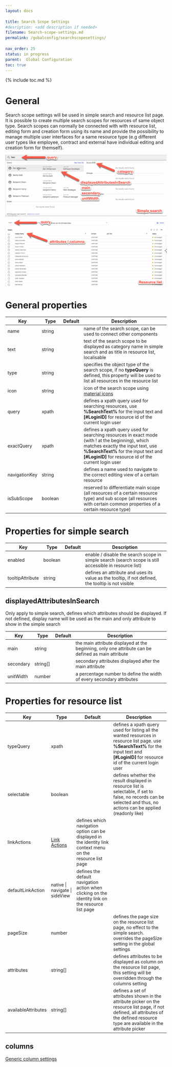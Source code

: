 ```yaml
---
layout: docs

title: Search Scope Settings
#desription: <add description if needed>
filename: Search-scope-settings.md
permalink: /gobalconfig/searchscopesettings/

nav_order: 25
status: in progress
parent:  Global Configuration
toc: true
---
```


{% include toc.md %}

# General

Search scope settings will be used in simple search and resource list page. It is possible to create multiple search scopes for resources of same object type. Search scopes can normally be connected with with resource list, editing form and creation form using its name and provide the possibility to manage multiple user interfaces for a same resource type (e.g different user types like employee, contract and external have individual editing and creation form for themself).

![images_search_scopes.png](/img/images_search_scopes-819b2824-cede-455a-a6ba-cfcc0041e279.png)

# General properties

|Key|Type|Default|Description|
|--|--|--|--|
|name|string||name of the search scope, can be used to connect other components|
|text|string||text of the search scope to be displayed as category name in simple search and as title in resource list, localisable|
|type|string||specifies the object type of the search scope, if no **typeQuery** is defined, this property will be used to list all resources in the resource list|
|icon|string||icon of the search scope using [material icons](https://fonts.google.com/icons?icon.set=Material+Icons)|
|query|xpath||defines a xpath query used for searching resources, use **%SearchText%** for the input text and **[#LoginID]** for resource id of the current login user|
|exactQuery|xpath||defines a xpath query used for searching resources in exact mode (with ! at the beginning), which matches exactly the input text, use **%SearchText%** for the input text and **[#LoginID]** for resource id of the current login user|
|navigationKey|string||defines a name used to navigate to the correct editing view of a certain resource|
|isSubScope|boolean||reserved to differentiate main scope (all resources of a certain resource type) and sub scope (all resources with certain common properties of a certain resource type)|

# Properties for simple search

|Key|Type|Default|Description|
|--|--|--|--|
|enabled|boolean||enable / disable the search scope in simple search (search scope is still accessible in resource list)|
|tooltipAttribute|string||defines an attribute and uses its value as the tooltip, if not defined, the tooltip is not visible|

## displayedAttributesInSearch

Only apply to simple search, defines which attributes should be displayed. If not defined, display name will be used as the main and only attribute to show in the simple search

|Key|Type|Default|Description|
|--|--|--|--|
|main|string||the main attribute displayed at the beginning, only one attribute can be defined as main attribute|
|secondary|string[]||secondary attributes displayed after the main attribute|
|unitWidth|number||a percentage number to define the width of every secondary attributes|

# Properties for resource list

|Key|Type|Default|Description|
|--|--|--|--|
|typeQuery|xpath||defines a xpath query used for listing all the wanted resources in resource list page. use **%SearchText%** for the input text and **[#LoginID]** for resource id of the current login user|
|selectable|boolean||defines whether the result displayed in resource list is selectable, if set to false, no records can be selected and thus, no actions can be applied (readonly like)|
|linkActions|[Link Actions](/globalconfig/genericenums/#linkactions)|defines which navigation option can be displayed in the identity link context menu on the resource list page|
|defaultLinkAction|native &#124; navigate &#124; sideView|defines the default navigation action when clicking on the identity link on the resource list page|
|pageSize|number||defines the page size on the resource list page, no effect to the simple search. overrides the pageSize setting in the global settings|
|attributes|string[]||defines attributes to be displayed as column on the resource list page, this setting will be overridden through the columns setting|
|availableAttributes|string[]||defines a set of attributes shown in the attribute picker on the resource list page, if not defined, all attributes of the defined resource type are available in the attribute picker|

## columns

[Generic column settings](/gobalconfig/genericcolumn/)
